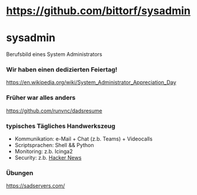 # https://github.com/bittorf/sysadmin
# sysadmin
Berufsbild eines System Administrators

### Wir haben einen dedizierten Feiertag!
https://en.wikipedia.org/wiki/System_Administrator_Appreciation_Day

### Früher war alles anders
https://github.com/runvnc/dadsresume

### typisches Tägliches Handwerkszeug
* Kommunikation: e-Mail + Chat (z.b. Teams) + Videocalls
* Scriptsprachen: Shell && Python
* Monitoring: z.b. Icinga2
* Security: z.b. [Hacker News](https://news.ycombinator.com/news)

### Übungen
https://sadservers.com/
